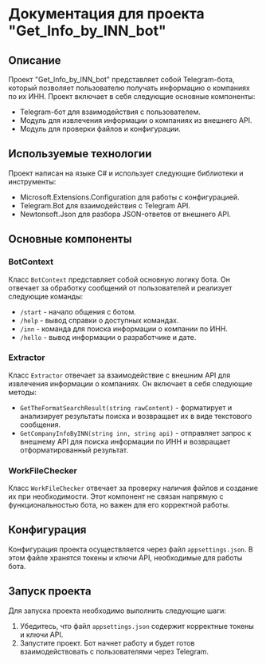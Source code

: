 # Документация для проекта "Get_Info_by_INN_bot"

## Описание
Проект "Get_Info_by_INN_bot" представляет собой Telegram-бота, который позволяет пользователю получать информацию о компаниях по их ИНН. Проект включает в себя следующие основные компоненты:

- Telegram-бот для взаимодействия с пользователем.
- Модуль для извлечения информации о компаниях из внешнего API.
- Модуль для проверки файлов и конфигурации.

## Используемые технологии
Проект написан на языке C# и использует следующие библиотеки и инструменты:

- Microsoft.Extensions.Configuration для работы с конфигурацией.
- Telegram.Bot для взаимодействия с Telegram API.
- Newtonsoft.Json для разбора JSON-ответов от внешнего API.

## Основные компоненты

### BotContext
Класс `BotContext` представляет собой основную логику бота. Он отвечает за обработку сообщений от пользователей и реализует следующие команды:

- `/start` - начало общения с ботом.
- `/help` - вывод справки о доступных командах.
- `/inn` - команда для поиска информации о компании по ИНН.
- `/hello` - вывод информации о разработчике и дате.

### Extractor
Класс `Extractor` отвечает за взаимодействие с внешним API для извлечения информации о компаниях. Он включает в себя следующие методы:

- `GetTheFormatSearchResult(string rawContent)` - форматирует и анализирует результаты поиска и возвращает их в виде текстового сообщения.
- `GetCompanyInfoByINN(string inn, string api)` - отправляет запрос к внешнему API для поиска информации по ИНН и возвращает отформатированный результат.

### WorkFileChecker
Класс `WorkFileChecker` отвечает за проверку наличия файлов и создание их при необходимости. Этот компонент не связан напрямую с функциональностью бота, но важен для его корректной работы.

## Конфигурация
Конфигурация проекта осуществляется через файл `appsettings.json`. В этом файле хранятся токены и ключи API, необходимые для работы бота.

## Запуск проекта
Для запуска проекта необходимо выполнить следующие шаги:

1. Убедитесь, что файл `appsettings.json` содержит корректные токены и ключи API.
2. Запустите проект. Бот начнет работу и будет готов взаимодействовать с пользователями через Telegram.

